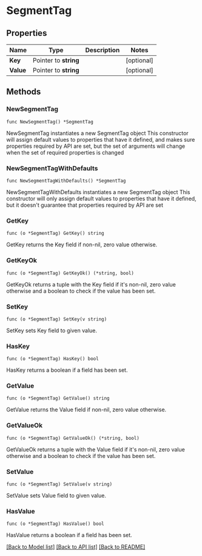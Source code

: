 # SegmentTag

## Properties

Name | Type | Description | Notes
------------ | ------------- | ------------- | -------------
**Key** | Pointer to **string** |  | [optional] 
**Value** | Pointer to **string** |  | [optional] 

## Methods

### NewSegmentTag

`func NewSegmentTag() *SegmentTag`

NewSegmentTag instantiates a new SegmentTag object
This constructor will assign default values to properties that have it defined,
and makes sure properties required by API are set, but the set of arguments
will change when the set of required properties is changed

### NewSegmentTagWithDefaults

`func NewSegmentTagWithDefaults() *SegmentTag`

NewSegmentTagWithDefaults instantiates a new SegmentTag object
This constructor will only assign default values to properties that have it defined,
but it doesn't guarantee that properties required by API are set

### GetKey

`func (o *SegmentTag) GetKey() string`

GetKey returns the Key field if non-nil, zero value otherwise.

### GetKeyOk

`func (o *SegmentTag) GetKeyOk() (*string, bool)`

GetKeyOk returns a tuple with the Key field if it's non-nil, zero value otherwise
and a boolean to check if the value has been set.

### SetKey

`func (o *SegmentTag) SetKey(v string)`

SetKey sets Key field to given value.

### HasKey

`func (o *SegmentTag) HasKey() bool`

HasKey returns a boolean if a field has been set.

### GetValue

`func (o *SegmentTag) GetValue() string`

GetValue returns the Value field if non-nil, zero value otherwise.

### GetValueOk

`func (o *SegmentTag) GetValueOk() (*string, bool)`

GetValueOk returns a tuple with the Value field if it's non-nil, zero value otherwise
and a boolean to check if the value has been set.

### SetValue

`func (o *SegmentTag) SetValue(v string)`

SetValue sets Value field to given value.

### HasValue

`func (o *SegmentTag) HasValue() bool`

HasValue returns a boolean if a field has been set.


[[Back to Model list]](../README.md#documentation-for-models) [[Back to API list]](../README.md#documentation-for-api-endpoints) [[Back to README]](../README.md)


